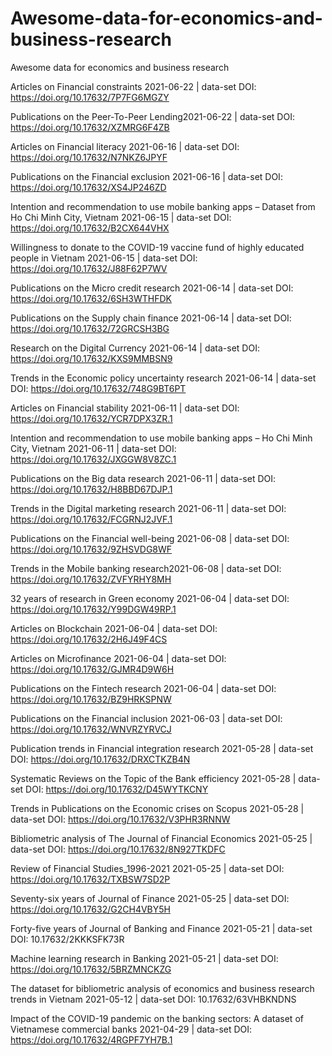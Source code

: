 # Awesome-data-for-economics-and-business-research
Awesome data for economics and business research


Articles on Financial constraints 2021-06-22 | data-set
DOI: https://doi.org/10.17632/7P7FG6MGZY

Publications on the Peer-To-Peer Lending2021-06-22 | data-set
DOI: https://doi.org/10.17632/XZMRG6F4ZB


Articles on Financial literacy 2021-06-16 | data-set
DOI: https://doi.org/10.17632/N7NKZ6JPYF


Publications on the Financial exclusion 2021-06-16 | data-set
DOI: https://doi.org/10.17632/XS4JP246ZD


Intention and recommendation to use mobile banking apps – Dataset from Ho Chi Minh City, Vietnam 2021-06-15 | data-set
DOI: https://doi.org/10.17632/B2CX644VHX


Willingness to donate to the COVID-19 vaccine fund of highly educated people in Vietnam 2021-06-15 | data-set
DOI: https://doi.org/10.17632/J88F62P7WV


Publications on the Micro credit research 2021-06-14 | data-set
DOI: https://doi.org/10.17632/6SH3WTHFDK


Publications on the Supply chain finance 2021-06-14 | data-set
DOI: https://doi.org/10.17632/72GRCSH3BG


Research on the Digital Currency 2021-06-14 | data-set
DOI: https://doi.org/10.17632/KXS9MMBSN9


Trends in the Economic policy uncertainty research 2021-06-14 | data-set
DOI: https://doi.org/10.17632/748G9BT6PT


Articles on Financial stability 2021-06-11 | data-set
DOI: https://doi.org/10.17632/YCR7DPX3ZR.1


Intention and recommendation to use mobile banking apps – Ho Chi Minh City, Vietnam 2021-06-11 | data-set
DOI: https://doi.org/10.17632/JXGGW8V8ZC.1


Publications on the Big data research 2021-06-11 | data-set
DOI: https://doi.org/10.17632/H8BBD67DJP.1

Trends in the Digital marketing research 2021-06-11 | data-set
DOI: https://doi.org/10.17632/FCGRNJ2JVF.1


Publications on the Financial well-being 2021-06-08 | data-set
DOI: https://doi.org/10.17632/9ZHSVDG8WF

Trends in the Mobile banking research2021-06-08 | data-set
DOI: https://doi.org/10.17632/ZVFYRHY8MH


32 years of research in Green economy 2021-06-04 | data-set
DOI: https://doi.org/10.17632/Y99DGW49RP.1


Articles on Blockchain 2021-06-04 | data-set
DOI: https://doi.org/10.17632/2H6J49F4CS


Articles on Microfinance 2021-06-04 | data-set
DOI: https://doi.org/10.17632/GJMR4D9W6H


Publications on the Fintech research 2021-06-04 | data-set
DOI: https://doi.org/10.17632/BZ9HRKSPNW


Publications on the Financial inclusion 2021-06-03 | data-set
DOI: https://doi.org/10.17632/WNVRZYRVCJ


Publication trends in Financial integration research 2021-05-28 | data-set
DOI: https://doi.org/10.17632/DRXCTKZB4N
 
 
Systematic Reviews on the Topic of the Bank efficiency 2021-05-28 | data-set
DOI: https://doi.org/10.17632/D45WYTKCNY


Trends in Publications on the Economic crises on Scopus 2021-05-28 | data-set
DOI: https://doi.org/10.17632/V3PHR3RNNW


Bibliometric analysis of The Journal of Financial Economics 2021-05-25 | data-set
DOI: https://doi.org/10.17632/8N927TKDFC


Review of Financial Studies_1996-2021  2021-05-25 | data-set
DOI: https://doi.org/10.17632/TXBSW7SD2P


Seventy-six years of Journal of Finance 2021-05-25 | data-set
DOI: https://doi.org/10.17632/G2CH4VBY5H

Forty-five years of Journal of Banking and Finance 2021-05-21 | data-set
DOI: 10.17632/2KKKSFK73R


Machine learning research in Banking 2021-05-21 | data-set
DOI: https://doi.org/10.17632/5BRZMNCKZG


The dataset for bibliometric analysis of economics and business research trends in Vietnam 2021-05-12 | data-set
DOI: 10.17632/63VHBKNDNS


Impact of the COVID-19 pandemic on the banking sectors: A dataset of Vietnamese commercial banks 2021-04-29 | data-set
DOI: https://doi.org/10.17632/4RGPF7YH7B.1

